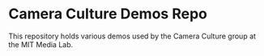 # Camera Culture Demos Repo

This repository holds various demos used by the Camera Culture group at the MIT Media Lab.